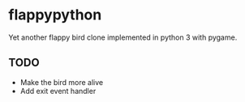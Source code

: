 flappypython
============

Yet another flappy bird clone implemented in python 3 with pygame.

## TODO
* Make the bird more alive
* Add exit event handler
